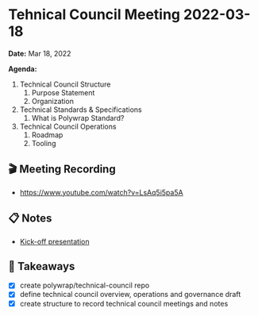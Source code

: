 Tehnical Council Meeting 2022-03-18
===

**Date:** Mar 18, 2022

**Agenda:**
1. Technical Council Structure
    1. Purpose Statement
    2. Organization
2. Technical Standards & Specifications
    1. What is Polywrap Standard?
3. Technical Council Operations
    1. Roadmap
    2. Tooling 

:clapper: Meeting Recording 
---
* https://www.youtube.com/watch?v=LsAq5i5pa5A


:clipboard: Notes
---
* [Kick-off presentation](https://hackmd.io/y0HhupjpRz6GOsxFHfXdog#/)


:closed_book: Takeaways
--
- [x] create polywrap/technical-council repo
- [x] define technical council overview, operations and governance draft
- [x] create structure to record technical council meetings and notes
